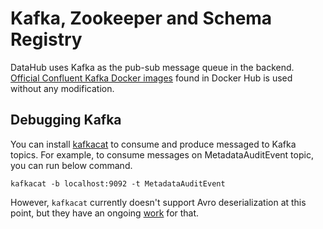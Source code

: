 # Kafka, Zookeeper and Schema Registry

DataHub uses Kafka as the pub-sub message queue in the backend.
[Official Confluent Kafka Docker images](https://hub.docker.com/u/confluentinc) found in Docker Hub is used without any
modification.

## Debugging Kafka

You can install [kafkacat](https://github.com/edenhill/kafkacat) to consume and produce messaged to Kafka topics. For
example, to consume messages on MetadataAuditEvent topic, you can run below command.

```
kafkacat -b localhost:9092 -t MetadataAuditEvent
```

However, `kafkacat` currently doesn't support Avro deserialization at this point, but they have an ongoing
[work](https://github.com/edenhill/kafkacat/pull/151) for that.
